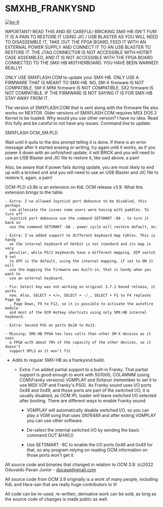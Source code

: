 # SMXHB_FRANKYSND

[![ko-fi](https://ko-fi.com/img/githubbutton_sm.svg)](https://ko-fi.com/R6R2BRGX6)

IMPORTANT! READ THIS AND BE CAREFUL! BRICKING SMX-HB ISN'T FUN! IT IS A PAIN
TO RESTORE IT USING JIC / USB BLASTER AS YOU WILL NEED TO DISASSEMBLE IT, TAKE
OUT THE FPGA BOARD, FEED IT WITH AN EXTERNAL POWER SUPPLY AND CONNECT IT TO AN
USB BLASTER TO RESTORE IT. THE JTAG CONNECTOR IS NOT ACCESSIBLE WITH HOTBIT
CASE ASSEMBLED, AND IT IS NOT ACCESSIBLE WITH THE FPGA BOARD CONNECTED TO THE
SMX-HB MOTHERBOARD. YOU HAVE BEEN WARNED! REALLY!

ONLY USE SMXFLASH.COM to update your SMX-HB. ONLY USE A FIRMWARE THAT IS MEANT
TO SMX-HB. NO, SM-X firmware IS NOT COMPATIBLE. SM-X MINI firmware IS NOT
COMPATIBLE. SX2 firmware IS NOT COMPATIBLE. IF THE FIRMWARE IS NOT SAYING IT
IS FOR SMX-HB STAY AWAY FROM IT.

The version of SMXFLASH.COM that is sent along with the firmware file also
works on NEXTOR. Older versions of SMXFLASH.COM requires MSX DOS 2 Kernel to be
loaded. Why would you use other version? I have no idea. Read this fully and
be careful to not have any issues. Command line to update:

SMXFLASH OCM_SM.PLD

Wait until it quits to the dos prompt telling it is done. If there is an error
message after it started erasing or writing, try again until it works, as if
you power it down with an unfinished update, it will BRICK and you will need
to use an USB Blaster and JIC file to restore it, like said above, a pain!

Also, be aware that if power fails during update, you are most likely to end up
with a bricked unit and you will need to use an USB Blaster and JIC file to
restore it, again, a pain!

OCM-PLD v3.9b is an extension on KdL OCM release v3.9. What this extension
brings to the table:

    - Extra: I've allowed Joystick port debounce to be disabled, this perhaps
      can alleviate the issues some users were having with paddles. To turn off
      Joystick port debounce use the command SETSMART -89 , to turn it back on
      use the command SETSMART -8A , power cycle will restore default, on.

    - Extra: I've added support to different keyboard map tables. This is handy
      as the internal keyboard of Hotbit is not standard and its map is very
      peculiar, while PS/2 keyboards have a different mapping. DIP switch 9 set
      to OFF is the default, using the internal mapping, if set to ON it will
      use the mapping the firmware was built-in, that is handy when you want to
      use an external keyboard.

    - Fix: Select key was not working on original 3.7.1 based release, it works
      now. Also, SELECT + +/=, SELECT + -/_, SELECT + F1 to F4 replaces Page Up
      , Page Down, F9 to F12, so it is possible to activate the autofire module
      and most of the OCM Hotkey shortcuts using only SMX-HB internal keyboard.

    - Extra: Second PSG on ports 0x10 to 0x13.

    - Missing: SMX-HB FPGA has less cells than other SM-X devices as it uses
      a FPGA with about 70% of the capacity of the other devices, so it doesn't
      support OPL3 as it won't fit

- Adds to regular SMX-HB as a frankysnd build:

    - Extra: I've added partial support to a built-in Franky. That partial
      support is good enough to work with SG1000, COL4MMM (using COM\Franky
      versions) VGMPLAY and Sofarun (remember to set it to use MSX VDP and
      Franky's PSG). As Franky sound uses I/O ports 0x48 and 0x49, and those
      ports are part of the switched I/O, it is usually disabled, as OCM IPL
      loader will leave switched I/O selected after booting. There are 
      different ways to enable Franky sound:

        - VGMPLAY will automatically disable switched I/O, so you can play a
        VGM song that uses SN76489 and after exiting VGMPLAY you can use other
        software.

        - De-select the internal switched I/O by sending the basic command
        OUT &H40,0

        - Use SETSMART -8C to enable the I/O ports 0x48 and 0x49 for that, so
        any program relying on reading OCM information on those ports won't
        get it.

All source code and binaries that changed in relation to OCM 3.9:
(c)2022 Oduvaldo Pavan Junior - ducasp@gmail.com

All source code from OCM 3.9 originally is a work of many people, including
KdL and Hara-san that are really huge contributors to it!

All code can be re-used, re-written, derivative work can be sold, as long as the
source code of changes is made public as well.
